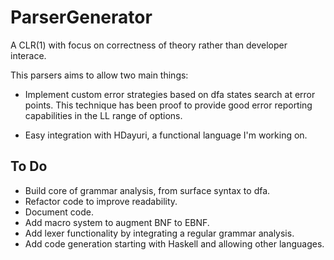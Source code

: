 # ParserGenerator

A CLR(1) with focus on correctness of theory rather than developer interace.

This parsers aims to allow two main things:

- Implement custom error strategies based on dfa states search at 
  error points. This technique has been proof to provide good 
  error reporting capabilities in the LL range of options. 

- Easy integration with HDayuri, a functional language I'm working on.


## To Do

- Build core of grammar analysis, from surface syntax to dfa.
- Refactor code to improve readability.
- Document code.
- Add macro system to augment BNF to EBNF.
- Add lexer functionality by integrating a regular grammar analysis. 
- Add code generation starting with Haskell and allowing other languages.
